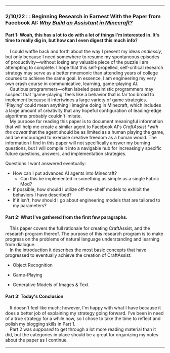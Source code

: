 
---
### 2/10/22 : : Beginning Research in Earnest With the Paper from Facebook AI: *[Why Build an Assistant in Minecraft?](https://arxiv.org/pdf/1907.09273.pdf)*

#### Part 1: Woah, this has a lot to do with a lot of things I'm interested in. It's time to really dig in, but how can I even digest this much info?
&emsp;I could waffle back and forth about the way I present my ideas _endlessly_, but only because I need somewhere to resume my spontaneous episodes of productivity—without losing any valuable piece of the puzzle I am attempting to complete. I hope that this self-propelled, self-critical research strategy may serve as a better mnemonic than attending years of college courses to achieve the same goal. In essence, I am engineering my very own crash course in communicative, learning, game-playing AI.  
&emsp;Cautious programmers—often labeled pessimistic programmers may suspect that 'game-playing' feels like a behavior that is far too broad to implement because it intertwines a large variety of game strategies. 'Playing' could mean anything I imagine doing in Minecraft, which includes a large amount of creativity that any hopeful configuration of leading-edge algorithms probably couldn't imitate.  
&emsp;My purpose for reading this paper is to document meaningful information that will help me create a similar agent to Facebook AI's _CraftAssist_ _*with the caveat_ that the agent should be as limited as a human playing the game, and be encouraged to exercise creative freedom as a human would. The information I find in this paper will not specifically answer my burning questions, but I will compile it into a navigable hub for increasingly specific future questions, answers, and implementation strategies.

Questions I want answered eventually:
- How can I put advanced AI agents into Minecraft?
    - Can this be implemented in something as simple as a single Fabric Mod?
- If possible, how should I utilize off-the-shelf models to exhibit the behaviors I have described?
- If it isn't, how should I go about engineering models that are tailored to my parameters?

#### Part 2: What I've gathered from the first few paragraphs.
&emsp;This paper covers the full rationale for creating CraftAssist, and the research program thereof. The purpose of this research program is to make progress on the problems of natural language understanding and learning from dialogue.  
&emsp;In the introduction it describes the most basic concepts that have progressed to eventually achieve the creation of CraftAssist:

- Object Recognition


- Game-Playing


- Generative Models of Images & Text

#### Part 3: Today's Conclusion
&emsp;It doesn't feel like much; however, I'm happy with what I have because it does a better job of explaining my strategy going forward. I've been in need of a true strategy for a while now, so I chose to take the time to reflect and polish my blogging skills in Part 1.  
&emsp;Part 2 was _supposed_ to get through a lot more reading material than it did, but the categories in place should be a great for organizing my notes about the paper as I continue.  

---

